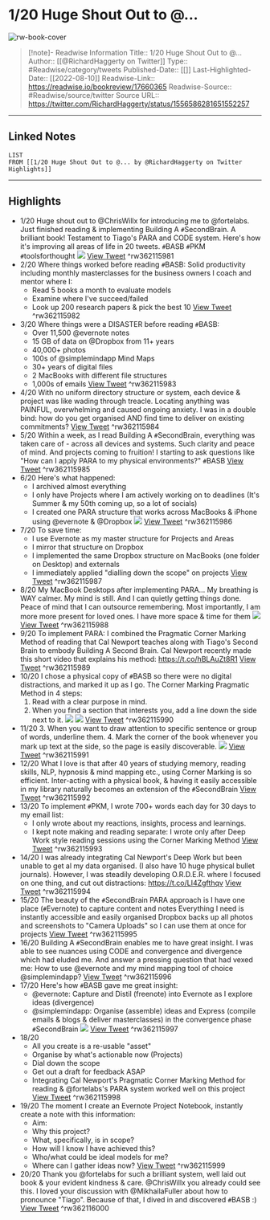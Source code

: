 # 1/20 Huge Shout Out to @...

![rw-book-cover](https://pbs.twimg.com/profile_images/1912096811071807488/AQ0Vxo69.jpg)
<br>
>[!note]- Readwise Information
>Title:: 1/20 Huge Shout Out to @...
>Author:: [[@RichardHaggerty on Twitter]]
>Type:: #Readwise/category/tweets
>Published-Date:: [[]]
>Last-Highlighted-Date:: [[2022-08-10]]
>Readwise-Link:: https://readwise.io/bookreview/17660365
>Readwise-Source:: #Readwise/source/twitter
>Source URL:: https://twitter.com/RichardHaggerty/status/1556586281651552257
--- 

## Linked Notes
```dataview
LIST
FROM [[1/20 Huge Shout Out to @... by @RichardHaggerty on Twitter Highlights]]
```

---

## Highlights
- 1/20 Huge shout out to @ChrisWillx for introducing me to @fortelabs. Just finished reading & implementing Building A `#`SecondBrain. 
  A brilliant book! Testament to Tiago's PARA and CODE system. Here's how it's improving all areas of life in 20 tweets.
  `#`BASB `#`PKM `#`toolsforthought 
  ![](https://pbs.twimg.com/media/FZn9c18XwAIr8dL.jpg) [View Tweet](https://readwise.io/open/362115981) ^rw362115981
- 2/20 Where things worked before reading `#`BASB:
  Solid productivity including monthly masterclasses for the business owners I coach and mentor where I:
  - Read 5 books a month to evaluate models
  - Examine where I've succeed/failed
  - Look up 200 research papers & pick the best 10 [View Tweet](https://readwise.io/open/362115982) ^rw362115982
- 3/20 Where things were a DISASTER before reading `#`BASB:
  - Over 11,500 @evernote notes
  - 15 GB of data on @Dropbox from 11+ years
  - 40,000+ photos
  - 100s of @simplemindapp Mind Maps
  - 30+ years of digital files
  - 2 MacBooks with different file structures
  - 1,000s of emails [View Tweet](https://readwise.io/open/362115983) ^rw362115983
- 4/20 With no uniform directory structure or system, each device & project was like wading through treacle. 
  Locating anything was PAINFUL, overwhelming and caused ongoing anxiety.
  I was in a double bind: how do you get organised AND find time to deliver on existing commitments? [View Tweet](https://readwise.io/open/362115984) ^rw362115984
- 5/20 Within a week, as I read Building A `#`SecondBrain, everything was taken care of - across all devices and systems.
  Such clarity and peace of mind. And projects coming to fruition!
  I starting to ask questions like "How can I apply PARA to my physical environments?"
  `#`BASB [View Tweet](https://readwise.io/open/362115985) ^rw362115985
- 6/20 Here's what happened:
  - I archived almost everything
  - I only have Projects where I am actively working on to deadlines (It's Summer & my 50th coming up, so a lot of socials)
  - I created one PARA structure that works across MacBooks & iPhone using @evernote & @Dropbox 
  ![](https://pbs.twimg.com/media/FZoS06sX0AAhSLn.jpg) [View Tweet](https://readwise.io/open/362115986) ^rw362115986
- 7/20 To save time:
  - I use Evernote as my master structure for Projects and Areas
  - I mirror that structure on Dropbox
  - I implemented the same Dropbox structure on MacBooks (one folder on Desktop) and externals
  - I immediately applied "dialling down the scope" on projects [View Tweet](https://readwise.io/open/362115987) ^rw362115987
- 8/20 My MacBook Desktops after implementing PARA...
  My breathing is WAY calmer.
  My mind is still.
  And I can quietly getting things done.
  Peace of mind that I can outsource remembering.
  Most importantly, I am more more present for loved ones. I have more space & time for them 
  ![](https://pbs.twimg.com/media/FZoAOiGXkAIWloj.jpg) [View Tweet](https://readwise.io/open/362115988) ^rw362115988
- 9/20 To implement PARA: I combined the Pragmatic Corner Marking Method of reading that Cal Newport teaches along with Tiago's Second Brain to embody Building A Second Brain.
  Cal Newport recently made this short video that explains his method:
  https://t.co/hBLAuZt8R1 [View Tweet](https://readwise.io/open/362115989) ^rw362115989
- 10/20 I chose a physical copy of `#`BASB so there were no digital distractions, and marked it up as I go. 
  The Corner Marking Pragmatic Method in 4 steps:
  1. Read with a clear purpose in mind.
  2. When you find a section that interests you, add a line down the side next to it. 
  ![](https://pbs.twimg.com/media/FZoBMd5WAAA4Ymk.jpg) 
  ![](https://pbs.twimg.com/media/FZoBMeRWAAAn3uU.jpg) [View Tweet](https://readwise.io/open/362115990) ^rw362115990
- 11/20
  3. When you want to draw attention to specific sentence or group of words, underline them.
  4. Mark the corner of the book whenever you mark up text at the side, so the page is easily discoverable. 
  ![](https://pbs.twimg.com/media/FZoBK1XWYAEF6FD.jpg) [View Tweet](https://readwise.io/open/362115991) ^rw362115991
- 12/20 What I love is that after 40 years of studying memory, reading skills, NLP, hypnosis & mind mapping etc., using Corner Marking is so efficient.
  Inter-acting with a physical book, & having it easily accessible in my library naturally becomes an extension of the `#`SecondBrain [View Tweet](https://readwise.io/open/362115992) ^rw362115992
- 13/20 To implement `#`PKM, I wrote 700+ words each day for 30 days to my email list:
  - I only wrote about my reactions, insights, process and learnings. 
  - I kept note making and reading separate:
  I wrote only after Deep Work style reading sessions using the Corner Marking Method [View Tweet](https://readwise.io/open/362115993) ^rw362115993
- 14/20 I was already integrating Cal Newport's Deep Work but been unable to get al my data organised. (I also have 10 huge physical bullet journals). 
  However, I was steadily developing O.R.D.E.R. where I focused on one thing, and cut out distractions:
  https://t.co/LI4Zgfthqv [View Tweet](https://readwise.io/open/362115994) ^rw362115994
- 15/20 The beauty of the `#`SecondBrain PARA approach is I have one place (`#`Evernote) to capture content and notes
  Everything I need is instantly accessible and easily organised
  Dropbox backs up all photos and screenshots to "Camera Uploads" so I can use them at once for projects [View Tweet](https://readwise.io/open/362115995) ^rw362115995
- 16/20 Building A `#`SecondBrain enables me to have great insight. I was able to see nuances using CODE and convergence and divergence which had eluded me. 
  And answer a pressing question that had vexed me:
  How to use @evernote and my mind mapping tool of choice @simplemindapp? [View Tweet](https://readwise.io/open/362115996) ^rw362115996
- 17/20 Here's how `#`BASB gave me great insight:
  - @evernote: Capture and Distil (freenote) into Evernote as I explore ideas (divergence)
  - @simplemindapp: Organise (assemble) ideas and Express (compile emails & blogs & deliver masterclasses) in the convergence phase
  `#`SecondBrain 
  ![](https://pbs.twimg.com/media/FZoCXuPWYAEMq3s.jpg) [View Tweet](https://readwise.io/open/362115997) ^rw362115997
- 18/20
  - All you create is a re-usable "asset"
  - Organise by what's actionable now (Projects)
  - Dial down the scope
  - Get out a draft for feedback ASAP
  - Integrating Cal Newport's Pragmatic Corner Marking Method for reading & @fortelabs's PARA system worked well on this project [View Tweet](https://readwise.io/open/362115998) ^rw362115998
- 19/20 The moment I create an Evernote Project Notebook, instantly create a note with this information:
  - Aim: 
  - Why this project?
  - What, specifically, is in scope? 
  - How will I know I have achieved this?
  - Who/what could be ideal models for me?
  - Where can I gather ideas now? [View Tweet](https://readwise.io/open/362115999) ^rw362115999
- 20/20 Thank you @fortelabs for such a brilliant system, well laid out book & your evident kindness & care. @ChrisWillx you already could see this. I loved your discussion with @MikhailaFuller about how to pronounce "Tiago". Because of that, I dived in and discovered `#`BASB :) [View Tweet](https://readwise.io/open/362116000) ^rw362116000
